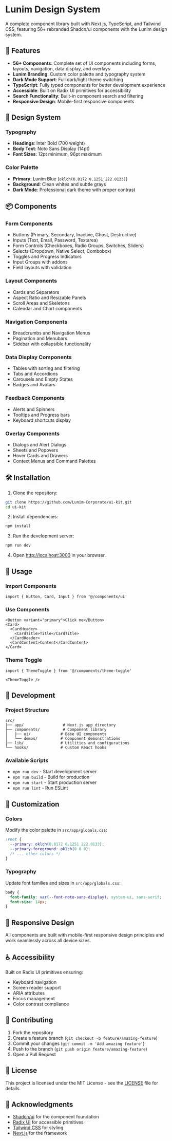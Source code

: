 # Lunim Design System

A complete component library built with Next.js, TypeScript, and Tailwind CSS, featuring 56+ rebranded Shadcn/ui components with the Lunim design system.

## 🚀 Features

- **56+ Components**: Complete set of UI components including forms, layouts, navigation, data display, and overlays
- **Lunim Branding**: Custom color palette and typography system
- **Dark Mode Support**: Full dark/light theme switching
- **TypeScript**: Fully typed components for better development experience
- **Accessible**: Built on Radix UI primitives for accessibility
- **Search Functionality**: Built-in component search and filtering
- **Responsive Design**: Mobile-first responsive components

## 🎨 Design System

### Typography
- **Headings**: Inter Bold (700 weight)
- **Body Text**: Noto Sans Display (14pt)
- **Font Sizes**: 12pt minimum, 96pt maximum

### Color Palette
- **Primary**: Lunim Blue (`oklch(0.8172 0.1251 222.0133)`)
- **Background**: Clean whites and subtle grays
- **Dark Mode**: Professional dark theme with proper contrast

## 📦 Components

### Form Components
- Buttons (Primary, Secondary, Inactive, Ghost, Destructive)
- Inputs (Text, Email, Password, Textarea)
- Form Controls (Checkboxes, Radio Groups, Switches, Sliders)
- Selects (Dropdown, Native Select, Combobox)
- Toggles and Progress Indicators
- Input Groups with addons
- Field layouts with validation

### Layout Components
- Cards and Separators
- Aspect Ratio and Resizable Panels
- Scroll Areas and Skeletons
- Calendar and Chart components

### Navigation Components
- Breadcrumbs and Navigation Menus
- Pagination and Menubars
- Sidebar with collapsible functionality

### Data Display Components
- Tables with sorting and filtering
- Tabs and Accordions
- Carousels and Empty States
- Badges and Avatars

### Feedback Components
- Alerts and Spinners
- Tooltips and Progress bars
- Keyboard shortcuts display

### Overlay Components
- Dialogs and Alert Dialogs
- Sheets and Popovers
- Hover Cards and Drawers
- Context Menus and Command Palettes

## 🛠️ Installation

1. Clone the repository:
```bash
git clone https://github.com/Lunim-Corporate/ui-kit.git
cd ui-kit
```

2. Install dependencies:
```bash
npm install
```

3. Run the development server:
```bash
npm run dev
```

4. Open [http://localhost:3000](http://localhost:3000) in your browser.

## 🎯 Usage

### Import Components
```tsx
import { Button, Card, Input } from '@/components/ui'
```

### Use Components
```tsx
<Button variant="primary">Click me</Button>
<Card>
  <CardHeader>
    <CardTitle>Title</CardTitle>
  </CardHeader>
  <CardContent>Content</CardContent>
</Card>
```

### Theme Toggle
```tsx
import { ThemeToggle } from '@/components/theme-toggle'

<ThemeToggle />
```

## 🔧 Development

### Project Structure
```
src/
├── app/                 # Next.js app directory
├── components/          # Component library
│   ├── ui/             # Base UI components
│   └── demos/          # Component demonstrations
├── lib/                # Utilities and configurations
└── hooks/              # Custom React hooks
```

### Available Scripts
- `npm run dev` - Start development server
- `npm run build` - Build for production
- `npm run start` - Start production server
- `npm run lint` - Run ESLint

## 🎨 Customization

### Colors
Modify the color palette in `src/app/globals.css`:
```css
:root {
  --primary: oklch(0.8172 0.1251 222.0133);
  --primary-foreground: oklch(0 0 0);
  /* ... other colors */
}
```

### Typography
Update font families and sizes in `src/app/globals.css`:
```css
body {
  font-family: var(--font-noto-sans-display), system-ui, sans-serif;
  font-size: 14px;
}
```

## 📱 Responsive Design

All components are built with mobile-first responsive design principles and work seamlessly across all device sizes.

## ♿ Accessibility

Built on Radix UI primitives ensuring:
- Keyboard navigation
- Screen reader support
- ARIA attributes
- Focus management
- Color contrast compliance

## 🤝 Contributing

1. Fork the repository
2. Create a feature branch (`git checkout -b feature/amazing-feature`)
3. Commit your changes (`git commit -m 'Add amazing feature'`)
4. Push to the branch (`git push origin feature/amazing-feature`)
5. Open a Pull Request

## 📄 License

This project is licensed under the MIT License - see the [LICENSE](LICENSE) file for details.

## 🙏 Acknowledgments

- [Shadcn/ui](https://ui.shadcn.com/) for the component foundation
- [Radix UI](https://www.radix-ui.com/) for accessible primitives
- [Tailwind CSS](https://tailwindcss.com/) for styling
- [Next.js](https://nextjs.org/) for the framework
